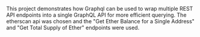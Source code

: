 This project demonstrates how Graphql can be used to wrap multiple REST API endpoints into a single GraphQL API for more efficient querying. 
The etherscan api was chosen and the "Get Ether Balance for a Single Address" and "Get Total Supply of Ether" endpoints were used.